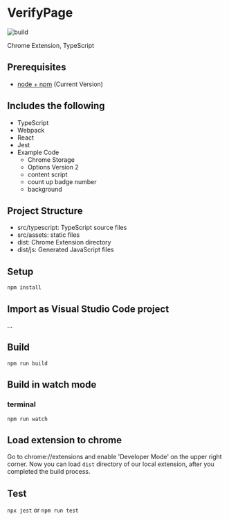 # VerifyPage

![build](https://github.com/chibat/chrome-extension-typescript-starter/workflows/build/badge.svg)

Chrome Extension, TypeScript

## Prerequisites

* [node + npm](https://nodejs.org/) (Current Version)

## Includes the following

* TypeScript
* Webpack
* React
* Jest
* Example Code
    * Chrome Storage
    * Options Version 2
    * content script
    * count up badge number
    * background

## Project Structure

* src/typescript: TypeScript source files
* src/assets: static files
* dist: Chrome Extension directory
* dist/js: Generated JavaScript files

## Setup

```
npm install
```

## Import as Visual Studio Code project

...

## Build

```
npm run build
```

## Build in watch mode

### terminal

```
npm run watch
```

## Load extension to chrome
Go to chrome://extensions and enable 'Developer Mode' on the upper right corner.
Now you can load `dist` directory of our local extension, after you completed the build process.

## Test
`npx jest` or `npm run test`
